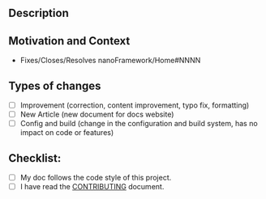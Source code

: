 <!--- Provide a general summary of your changes in the Title above -->

## Description
<!--- Describe your changes in detail -->

## Motivation and Context
<!--- Why is this change required? What problem does it solve? -->
<!--- If it fixes/closes/resolves an open issue, please link to the issue here using the template bellow (mind the link as all issues are open in the Home repository, not in this one) -->
- Fixes/Closes/Resolves nanoFramework/Home#NNNN

## Types of changes
<!--- What types of changes does your code introduce? Put an `x` in all the boxes that apply: -->
- [ ] Improvement (correction, content improvement, typo fix, formatting)
- [ ] New Article (new document for docs website)
- [ ] Config and build (change in the configuration and build system, has no impact on code or features)

## Checklist:
<!--- Go over all the following points, and put an `x` in all the boxes that apply. -->
<!--- If you're unsure about any of these, don't hesitate to ask. We're here to help! -->
- [ ] My doc follows the code style of this project.
- [ ] I have read the [CONTRIBUTING](https://github.com/nanoframework/.github/blob/master/CONTRIBUTING.md) document.
